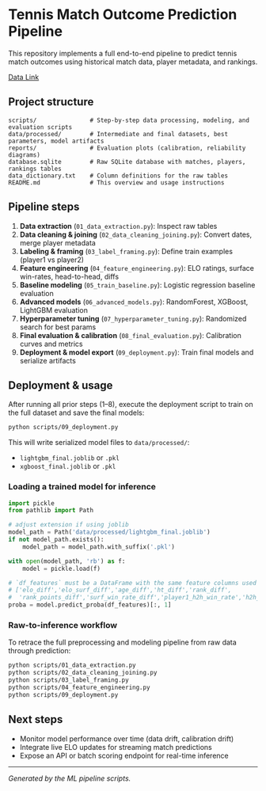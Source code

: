 # Tennis Match Outcome Prediction Pipeline

This repository implements a full end-to-end pipeline to predict tennis match outcomes using historical match data, player metadata, and rankings.

[Data Link](https://www.kaggle.com/datasets/guillemservera/tennis)

## Project structure

```
scripts/               # Step-by-step data processing, modeling, and evaluation scripts
data/processed/        # Intermediate and final datasets, best parameters, model artifacts
reports/               # Evaluation plots (calibration, reliability diagrams)
database.sqlite        # Raw SQLite database with matches, players, rankings tables
data_dictionary.txt    # Column definitions for the raw tables
README.md              # This overview and usage instructions
```

## Pipeline steps

1. **Data extraction** (`01_data_extraction.py`): Inspect raw tables
2. **Data cleaning & joining** (`02_data_cleaning_joining.py`): Convert dates, merge player metadata
3. **Labeling & framing** (`03_label_framing.py`): Define train examples (player1 vs player2)
4. **Feature engineering** (`04_feature_engineering.py`): ELO ratings, surface win-rates, head-to-head, diffs
5. **Baseline modeling** (`05_train_baseline.py`): Logistic regression baseline evaluation
6. **Advanced models** (`06_advanced_models.py`): RandomForest, XGBoost, LightGBM evaluation
7. **Hyperparameter tuning** (`07_hyperparameter_tuning.py`): Randomized search for best params
8. **Final evaluation & calibration** (`08_final_evaluation.py`): Calibration curves and metrics
9. **Deployment & model export** (`09_deployment.py`): Train final models and serialize artifacts

## Deployment & usage

After running all prior steps (1–8), execute the deployment script to train on the full dataset and save the final models:

```bash
python scripts/09_deployment.py
```

This will write serialized model files to `data/processed/`:

- `lightgbm_final.joblib` or `.pkl`
- `xgboost_final.joblib` or `.pkl`

### Loading a trained model for inference

```python
import pickle
from pathlib import Path

# adjust extension if using joblib
model_path = Path('data/processed/lightgbm_final.joblib')
if not model_path.exists():
    model_path = model_path.with_suffix('.pkl')

with open(model_path, 'rb') as f:
    model = pickle.load(f)

# `df_features` must be a DataFrame with the same feature columns used for training:
# ['elo_diff','elo_surf_diff','age_diff','ht_diff','rank_diff',
#  'rank_points_diff','surf_win_rate_diff','player1_h2h_win_rate','h2h_count']
proba = model.predict_proba(df_features)[:, 1]
```

### Raw-to-inference workflow

To retrace the full preprocessing and modeling pipeline from raw data through prediction:

```bash
python scripts/01_data_extraction.py
python scripts/02_data_cleaning_joining.py
python scripts/03_label_framing.py
python scripts/04_feature_engineering.py
python scripts/09_deployment.py
```

## Next steps

- Monitor model performance over time (data drift, calibration drift)
- Integrate live ELO updates for streaming match predictions
- Expose an API or batch scoring endpoint for real-time inference

---
*Generated by the ML pipeline scripts.*
